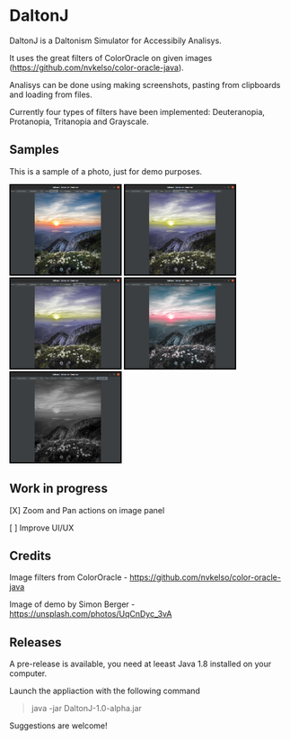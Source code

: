 # DaltonJ

DaltonJ is a Daltonism Simulator for Accessibily Analisys.

It uses the great filters of ColorOracle on given images (https://github.com/nvkelso/color-oracle-java).

Analisys can be done using making screenshots, pasting from clipboards and loading from files.

Currently four types of filters have been implemented: Deuteranopia, Protanopia, Tritanopia and Grayscale.

## Samples

This is a sample of a photo, just for demo purposes.

<img src="samples/screenshot-normal.jpg?raw=true" width="200"> <img src="samples/screenshot-deuteran.jpg?raw=true" width="200"> <img src="samples/screenshot-protan.jpg?raw=true" width="200"> <img src="samples/screenshot-tritan.jpg?raw=true" width="200"> <img src="samples/screenshot-gray.jpg?raw=true" width="200">

## Work in progress
[X] Zoom and Pan actions on image panel

[ ] Improve UI/UX

## Credits

Image filters from  ColorOracle - https://github.com/nvkelso/color-oracle-java

Image of demo by Simon Berger - https://unsplash.com/photos/UqCnDyc_3vA  

## Releases

A pre-release is available, you need at leeast Java 1.8 installed on your computer.

Launch the appliaction with the following command
> java -jar DaltonJ-1.0-alpha.jar

Suggestions are welcome!
